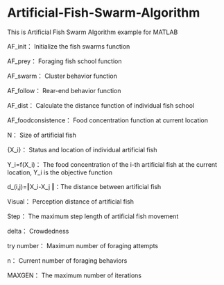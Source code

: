 # Artificial-Fish-Swarm-Algorithm
This is Artificial Fish Swarm Algorithm example for MATLAB
 
  AF_init： Initialize the fish swarms function

  AF_prey： Foraging fish school function

  AF_swarm： Cluster behavior function

  AF_follow： Rear-end behavior function

  AF_dist： Calculate the distance function of individual fish school

  AF_foodconsistence： Food concentration function at current location
  
  
  N： Size of artificial fish
  
  {X_i}：  Status and location of individual artificial fish

  Y_i=f(X_i)： The food concentration of the i-th artificial fish at the current location, Y_i is the objective function
  
  d_(i,j)=‖X_i-X_j ‖：The distance between artificial fish

  Visual： Perception distance of artificial fish
  
  Step： The maximum step length of artificial fish movement

  delta： Crowdedness

  try number： Maximum number of foraging attempts

  n：  Current number of foraging behaviors

  MAXGEN： The maximum number of iterations

  


  
 


  
 

